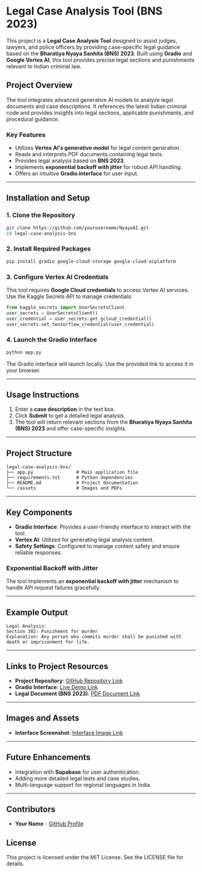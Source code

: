 # Legal Case Analysis Tool (BNS 2023)

This project is a **Legal Case Analysis Tool** designed to assist judges, lawyers, and police officers by providing case-specific legal guidance based on the **Bharatiya Nyaya Sanhita (BNS) 2023**. Built using **Gradio** and **Google Vertex AI**, this tool provides precise legal sections and punishments relevant to Indian criminal law.

## **Project Overview**
The tool integrates advanced generative AI models to analyze legal documents and case descriptions. It references the latest Indian criminal code and provides insights into legal sections, applicable punishments, and procedural guidance.

### **Key Features**
- Utilizes **Vertex AI's generative model** for legal content generation.
- Reads and interprets PDF documents containing legal texts.
- Provides legal analysis based on **BNS 2023**.
- Implements **exponential backoff with jitter** for robust API handling.
- Offers an intuitive **Gradio interface** for user input.

---

## **Installation and Setup**
### **1. Clone the Repository**
```bash
git clone https://github.com/yourusername/NyayaAI.git
cd legal-case-analysis-bns
```

### **2. Install Required Packages**
```bash
pip install gradio google-cloud-storage google-cloud-aiplatform
```

### **3. Configure Vertex AI Credentials**
This tool requires **Google Cloud credentials** to access Vertex AI services. Use the Kaggle Secrets API to manage credentials:
```python
from kaggle_secrets import UserSecretsClient
user_secrets = UserSecretsClient()
user_credential = user_secrets.get_gcloud_credential()
user_secrets.set_tensorflow_credential(user_credential)
```

### **4. Launch the Gradio Interface**
```bash
python app.py
```
The Gradio interface will launch locally. Use the provided link to access it in your browser.

---

## **Usage Instructions**
1. Enter a **case description** in the text box.
2. Click **Submit** to get a detailed legal analysis.
3. The tool will return relevant sections from the **Bharatiya Nyaya Sanhita (BNS) 2023** and offer case-specific insights.

---

## **Project Structure**
```
legal-case-analysis-bns/
├── app.py                # Main application file
├── requirements.txt      # Python dependencies
├── README.md             # Project documentation
└── /assets               # Images and PDFs
```

---

## **Key Components**
- **Gradio Interface**: Provides a user-friendly interface to interact with the tool.
- **Vertex AI**: Utilized for generating legal analysis content.
- **Safety Settings**: Configured to manage content safety and ensure reliable responses.

### **Exponential Backoff with Jitter**
The tool implements an **exponential backoff with jitter** mechanism to handle API request failures gracefully.

---

## **Example Output**
```text
Legal Analysis:
Section 302: Punishment for murder
Explanation: Any person who commits murder shall be punished with death or imprisonment for life.
```

---

## **Links to Project Resources**
- **Project Repository**: [GitHub Repository Link](https://github.com/prabal-17/NyayaAI/tree/main)
- **Gradio Interface**: [Live Demo Link](https://gradio.app/demo)
- **Legal Document (BNS 2023)**: [PDF Document Link](https://github.com/prabal-17/NyayaAI/blob/main/250883_english_01042024.pdf)

---

## **Images and Assets**
- **Interface Screenshot**: [Interface Image Link](nyayaAi.png)

---

## **Future Enhancements**
- Integration with **Supabase** for user authentication.
- Adding more detailed legal texts and case studies.
- Multi-language support for regional languages in India.

---

## **Contributors**
- **Your Name** - [GitHub Profile](https://github.com/yourusername)

## **License**
This project is licensed under the MIT License. See the LICENSE file for details.

